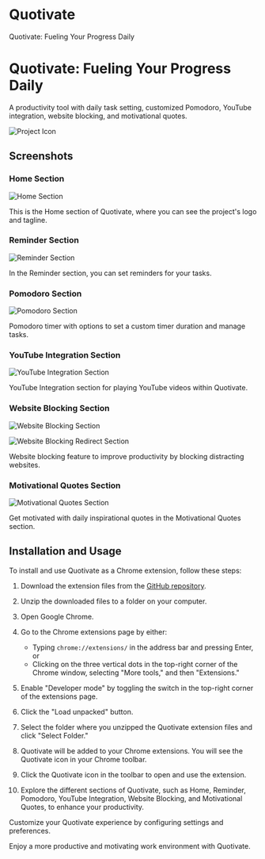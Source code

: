 # Quotivate
Quotivate: Fueling Your Progress Daily

# Quotivate: Fueling Your Progress Daily

A productivity tool with daily task setting, customized Pomodoro, YouTube integration, website blocking, and motivational quotes.

![Project Icon](https://github.com/deepthiinduri/Quotivate/blob/main/Quotivate/images/Quotivate1.png)

## Screenshots

### Home Section
![Home Section](https://github.com/deepthiinduri/Quotivate/blob/main/Quotivate/images/HomeSection.png)

 This is the Home section of Quotivate, where you can see the project's logo and tagline.

### Reminder Section
![Reminder Section](https://github.com/deepthiinduri/Quotivate/blob/main/Quotivate/images/ReminderSection.png)

 In the Reminder section, you can set reminders for your tasks.

### Pomodoro Section
![Pomodoro Section](https://github.com/deepthiinduri/Quotivate/blob/main/Quotivate/images/PomodoroSection.png)
 
 Pomodoro timer with options to set a custom timer duration and manage tasks.

### YouTube Integration Section
![YouTube Integration Section](https://github.com/deepthiinduri/Quotivate/blob/main/Quotivate/images/YotuTubeSection.png)

 YouTube Integration section for playing YouTube videos within Quotivate.

### Website Blocking Section
![Website Blocking Section](https://github.com/deepthiinduri/Quotivate/blob/main/Quotivate/images/WebSiteBlockingSection.png)

![Website Blocking Redirect Section](https://github.com/deepthiinduri/Quotivate/blob/main/Quotivate/images/WebSiteBlockingRedirectSection.png)

 Website blocking feature to improve productivity by blocking distracting websites.

### Motivational Quotes Section
![Motivational Quotes Section](https://github.com/deepthiinduri/Quotivate/blob/main/Quotivate/images/MotivationSection.png)

 Get motivated with daily inspirational quotes in the Motivational Quotes section.

## Installation and Usage

To install and use Quotivate as a Chrome extension, follow these steps:

1. Download the extension files from the [GitHub repository](https://github.com/deepthiinduri/Quotivate).

2. Unzip the downloaded files to a folder on your computer.

3. Open Google Chrome.

4. Go to the Chrome extensions page by either:
   - Typing `chrome://extensions/` in the address bar and pressing Enter, or
   - Clicking on the three vertical dots in the top-right corner of the Chrome window, selecting "More tools," and then "Extensions."

5. Enable "Developer mode" by toggling the switch in the top-right corner of the extensions page.

6. Click the "Load unpacked" button.

7. Select the folder where you unzipped the Quotivate extension files and click "Select Folder."

8. Quotivate will be added to your Chrome extensions. You will see the Quotivate icon in your Chrome toolbar.

9. Click the Quotivate icon in the toolbar to open and use the extension.

10. Explore the different sections of Quotivate, such as Home, Reminder, Pomodoro, YouTube Integration, Website Blocking, and Motivational Quotes, to enhance your productivity.

Customize your Quotivate experience by configuring settings and preferences.

Enjoy a more productive and motivating work environment with Quotivate.


